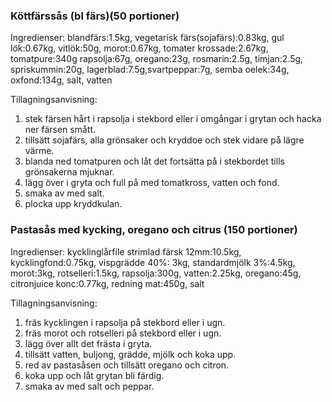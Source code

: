 ### Köttfärssås (bl färs)(50 portioner)
Ingredienser:
blandfärs:1.5kg, vegetarisk färs(sojafärs):0.83kg, gul lök:0.67kg, vitlök:50g, morot:0.67kg, tomater krossade:2.67kg, tomatpure:340g
rapsolja:67g, oregano:23g, rosmarin:2.5g, timjan:2.5g, spriskummin:20g, lagerblad:7.5g,svartpeppar:7g, semba oelek:34g, oxfond:134g, salt, vatten

Tillagningsanvisning:
1. stek färsen hårt i rapsolja i stekbord eller i omgångar i grytan och hacka ner färsen smått.
2. tillsätt sojafärs, alla grönsaker och kryddoe och stek vidare på lägre värme.
3. blanda ned tomatpuren och låt det fortsätta på i stekbordet tills grönsakerna mjuknar.
4. lägg över i gryta och full på med tomatkross, vatten och fond.
5. smaka av med salt.
6. plocka upp kryddkulan.


### Pastasås med kycking, oregano och citrus (150 portioner)
Ingredienser:
kycklinglårfile strimlad färsk 12mm:10.5kg, kycklingfond:0.75kg, vispgrädde 40%: 3kg, standardmjölk 3%:4.5kg, morot:3kg, rotselleri:1.5kg,
rapsolja:300g, vatten:2.25kg, oregano:45g, citronjuice konc:0.77kg, redning mat:450g, salt

Tillagningsanvisning:
1. fräs kycklingen i rapsolja på stekbord eller i ugn.
2. fräs morot och rotselleri på stekbord eller i ugn.
3. lägg över allt det frästa i gryta.
4. tillsätt vatten, buljong, grädde, mjölk och koka upp.
5. red av pastasåsen och tillsätt oregano och citron.
6. koka upp och låt grytan bli färdig.
7. smaka av med salt och peppar.

